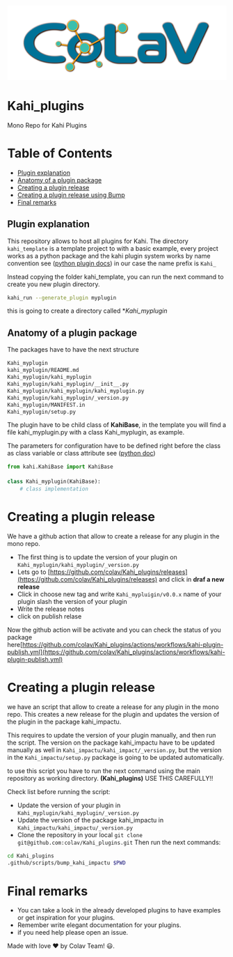 <center><img src="https://raw.githubusercontent.com/colav/colav.github.io/master/img/Logo.png"/></center>

# Kahi_plugins
Mono Repo for Kahi Plugins 

# Table of Contents
* [Plugin explanation](#explanation)
* [Anatomy of a plugin package](#anatomy)
* [Creating a plugin release](#release)
* [Creating a plugin release using Bump](#release_bump)
* [Final remarks](#remarks)

## Plugin explanation <a name="explanation"></a>
This repository allows to host all plugins for Kahi.
The directory `kahi_template` is a template project to with a basic example, 
every project works as a python package and the kahi plugin system works by name convention see ([python plugin docs](https://packaging.python.org/en/latest/guides/creating-and-discovering-plugins/#using-naming-convention))
in our case the name prefix is `Kahi_`

Instead copying the folder kahi_template, you can run the next command to create you new plugin directory.
```sh
kahi_run --generate_plugin myplugin
```
this is going to create a directory called  **Kahi_myplugin*

## Anatomy of a plugin package <a name="anatomy"></a>
The packages have to have the next structure
```
Kahi_myplugin
kahi_myplugin/README.md
Kahi_myplugin/kahi_myplugin
Kahi_myplugin/kahi_myplugin/__init__.py
Kahi_myplugin/kahi_myplugin/kahi_myplugin.py
Kahi_myplugin/kahi_myplugin/_version.py
Kahi_myplugin/MANIFEST.in
Kahi_myplugin/setup.py
```


The plugin have to be child class of **KahiBase**,
in the template you will find a file kahi_myplugin.py with a class Kahi_myplugin, 
as example.

The parameters for configuration have to be defined right before the class as class variable or class attribute  see ([python doc](https://docs.python.org/3/tutorial/classes.html#class-and-instance-variables))
```py
from kahi.KahiBase import KahiBase

class Kahi_myplugin(KahiBase):
    # class implementation
```


# Creating a plugin release <a name="release"></a>
We have a github action that allow to create a release for any plugin in the mono repo.
* The first thing is to update the version of your plugin on 
`Kahi_myplugin/kahi_myplugin/_version.py`
* Lets go to [https://github.com/colav/Kahi_plugins/releases](https://github.com/colav/Kahi_plugins/releases) and click in **draf a new release**
* Click in choose new tag and write `Kahi_mypluigin/v0.0.x` name of your plugin slash the version of your plugin
* Write the release notes
* click on publish relase

Now the github action will be activate and you can check the status of you package here[https://github.com/colav/Kahi_plugins/actions/workflows/kahi-plugin-publish.yml](https://github.com/colav/Kahi_plugins/actions/workflows/kahi-plugin-publish.yml)

# Creating a plugin release <a name="release_bump"></a>

we have an script that allow to create a release for any plugin in the mono repo.
This creates a new release for the plugin and updates the version of the plugin in the package kahi_impactu.

This requires to update the version of your plugin manually, and then run the script.
The version on the package kahi_impactu have to be updated manually as well in `Kahi_impactu/kahi_impact/_version.py`,
but the version in the `Kahi_impactu/setup.py` package is going to be updated automatically.

to use this script you have to run the next command using the main repository as working directory. **(Kahi_plugins)**
USE THIS CAREFULLY!!

Check list before running the script:
* Update the version of your plugin in `Kahi_myplugin/kahi_myplugin/_version.py`
* Update the version of the package kahi_impactu in `Kahi_impactu/kahi_impactu/_version.py`
* Clone the repository in your local `git clone git@github.com:colav/Kahi_plugins.git`
Then run the next commands:

```sh
cd Kahi_plugins
.github/scripts/bump_kahi_impactu $PWD
```

# Final remarks <a name="remarks"></a>
* You can take a look in the already developed plugins to have examples or get inspiration for your plugins.
* Remember write elegant documentation for your plugins.
* if you need help please open an issue.

Made with love ❤️ by Colav Team! 😃.
